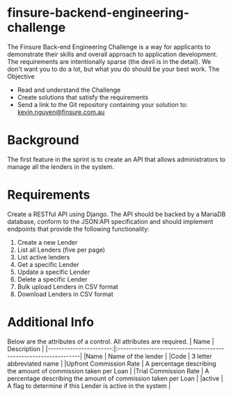 # finsure-backend-engineering-challenge
The Finsure Back-end Engineering Challenge is a way for applicants to
demonstrate their skills and overall approach to application development.
The requirements are intentionally sparse (the devil is in the detail). We
don't want you to do a lot, but what you do should be your best work.
The Objective
- Read and understand the Challenge
- Create solutions that satisfy the requirements
- Send a link to the Git repository containing your solution to:
kevin.nguyen@finsure.com.au

# Background
The first feature in the sprint is to create an API that allows
administrators to manage all the lenders in the system.

# Requirements
Create a RESTful API using Django. The API should be backed by a MariaDB
database, conform to the JSON:API specification and should implement
endpoints that provide the following functionality:
1. Create a new Lender
2. List all Lenders (five per page)
1. List active lenders
3. Get a specific Lender
4. Update a specific Lender
5. Delete a specific Lender
6. Bulk upload Lenders in CSV format
7. Download Lenders in CSV format

# Additional Info
Below are the attributes of a control. All attributes are required.
| Name                   | Description                                                     |
|-----------------------:|:----------------------------------------------------------------|
|Name                    | Name of the lender                                              |
|Code                    | 3 letter abbreviated name                                       |
|Upfront Commission Rate | A percentage describing the amount of commission taken per Loan |
|Trial Commission Rate   | A percentage describing the amount of commission taken per Loan |
|active                  | A flag to determine if this Lender is active in the system      |

